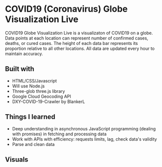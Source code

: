 # COVID19 (Coronavirus) Globe Visualization Live
COVID19 Globe Visualization Live is a visualizaton of COVID19 on a globe. Data points at each location can represent number of confirmed cases, deaths, or cured cases. The height of each data bar represents its proportion relative to all other locations. All data are updated every hour to maintain accuracy.

## Built with
- HTML/CSS/Javascript
- Will use Node.js
- Three-glob three.js library
- Google Cloud Geocoding API
- DXY-COVID-19-Crawler by BlankerL

## Things I learned
- Deep understanding in asynchronous JavaScript programming (dealing with promises) in fetching and processing data
- Work with APIs with efficiency: requests limits, lag, check data's validity
- Parse and clean data

## Visuals
